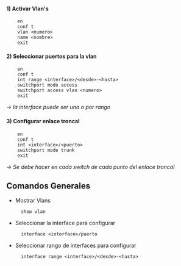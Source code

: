 #### 1) Activar Vlan's  

		en
		conf t
		vlan <numero>
		name <nombre>
		exit


#### 2) Seleccionar puertos para la vlan

		en 
		conf t 
		int range <interface>/<desde>-<hasta>
		switchport mode access
		switchport access vlan <numero>
		exit

_-> la interface puede ser una o por rango_

#### 3) Configurar enlace troncal

		en 
		conf t
		int <interface>/<puerto>
		switchport mode trunk
		exit

_-> Se debe hacer en cada switch de cada punto del enlace troncal_

## Comandos Generales


* Mostrar Vlans

		show vlan
* Seleccionar la interface para configurar 

		interface <interface>/puerto
* Seleccionar rango de interfaces para configurar

		interface range <interface>/<desde>-<hasta>